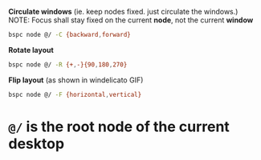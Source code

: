 **Circulate windows** (ie. keep nodes fixed. just circulate the windows.)  
NOTE: Focus shall stay fixed on the current **node**, not the current **window**
```zsh
bspc node @/ -C {backward,forward}
```

**Rotate layout**
```zsh
bspc node @/ -R {+,-}{90,180,270}
```

**Flip layout** (as shown in windelicato GIF)
```zsh
bspc node @/ -F {horizontal,vertical}
```

# `@/` is the root node of the current desktop
